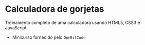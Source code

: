 # Calculadora de gorjetas

Treinamento completo de uma calculadora usando HTML5, CSS3 e JavaScript

* Minicurso fornecido pelo `OneBitCode`